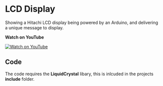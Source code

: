 # LCD Display
Showing a Hitachi LCD display being powered by an Arduino, and delivering a unique message to display.

**Watch on YouTube**

[![Watch on YouTube](https://i.postimg.cc/WpyyNYcz/lcd.png)](https://youtu.be/e70xLRJLhgQ)

## Code
The code requires the **LiquidCrystal** libary, this is inlcuded in the projects **include** folder.